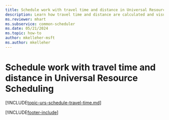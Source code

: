 ```yaml
---
title: Schedule work with travel time and distance in Universal Resource Scheduling
description: Learn how travel time and distance are calculated and visualized to help you understand and minimize the time it takes to provide service to your customers.
ms.reviewer: mhart
ms.subservice: common-scheduler
ms.date: 05/21/2024
ms.topic: how-to
author: mkelleher-msft
ms.author: mkelleher
---
```


# Schedule work with travel time and distance in Universal Resource Scheduling

[!INCLUDE[topic-urs-schedule-travel-time.md](../shared/urs/schedule-travel-time.md)]

[!INCLUDE[footer-include](../includes/footer-banner.md)]
